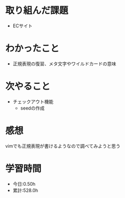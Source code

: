 # 取り組んだ課題
- ECサイト
# わかったこと
- 正規表現の復習、メタ文字やワイルドカードの意味
# 次やること
- チェックアウト機能
  - seedの作成
# 感想
vimでも正規表現が書けるようなので調べてみようと思う
# 学習時間
- 今日:0.50h
- 累計:528.0h